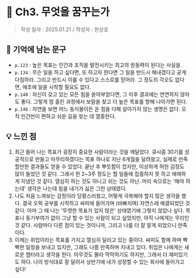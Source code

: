 # 🔖 Ch3. 무엇을 꿈꾸는가

> 작성 일자 : 2025.01.21 / 작성자 : 한상호
## 💫 기억에 남는 문구
- `p.123` : 높은 목표는 인간과 조직을 발전시키는 최고의 원동력이 된다는 사실을.
- `p.134` : 무슨 일을 하고 싶다면, 또 하고자 한다면 그 일을 반드시 해내겠다고 굳게 다짐하라. 그리고 반드시 이룰 수 있다고 스스로를 믿어라. 그 정도의 각오도 없다면, 애초에 일을 시작할 필요도 없다.
- `p.140` : 자신이 갖고 있는 모든 힘을 쏟아부었다면, 그 이후 결과에는 연연하지 않아도 좋다. 그렇게 땀 흘린 과정에서 보람을 찾고 더 높은 목표를 향해 나아가면 된다.
- `p.146` : 자연을 보면 어느 동식물이든 온 힘을 다해 살아가지 않는 생명은 없다. 오직 인간만이 편하고 쉬운 길을 찾는 데 열중한다.

## 💡 느낀 점
1. 최근 들어 나는 목표가 굉장히 중요한 사람이라는 것을 깨달았다. 큐시즘 30기를 성공적으로 만들고 마무리하겠다는 목표 하나로 지난 6개월을 달려왔고, 실제로 만족할만한 결과들도 얻을 수 있었다. 끝난 후 뿌듯함이 컸지만, 이상하게 허한 감정도 많이 들었던 것 같다. 그래서 한 2~3주 정도는 할 일들에 집중하지 못 하고 애매하게 지냈던 것 같다. 열심히 하는 것도 아니고 쉬는 것도 아닌..머리 속으로는 '해야 하는데' 생각은 나는데 힘을 내기가 싫은 그런 상태였다.
2. 나도 처음 느껴보는 감정이라 당황스러웠고, 어떻게 극복해야 할지 많은 생각을 했다. 결국 오픽 공부를 시작하고 싸피에 들어가며 (바빠지며) 자연스레 해결되었던 것 같다. 아마 그 때 나는 '뚜렷한 목표가 있지 않은' 상태였기에 그렇지 않았나 싶다. 목표나 동기부여가 없이 그냥 할 수 있는 사람이 되고 싶었지만, 아직 나에게는 무리인 것 같다. 사람마다 다른 점이 있는 것이니까, 그리고 나를 더 잘 알게 되었으니 만족이다.
3. 이제는 취업이라는 목표를 가지고 열심히 달리고 있는 중이다. 싸피도 함께 하며 빡빡한 일정을 보내고 있지만, 그래도 나름 만족하며 지내고 있다. 취업은 나에게는 새로운 챕터라고 생각을 한다. 아무것도 몰라 막막하기도 하지만, 그래서 더 재미있기도 하다. 나의 방식대로 잘 달려서 상반기에 내가 성장할 수 있는 회사에 들어가고 싶다!
